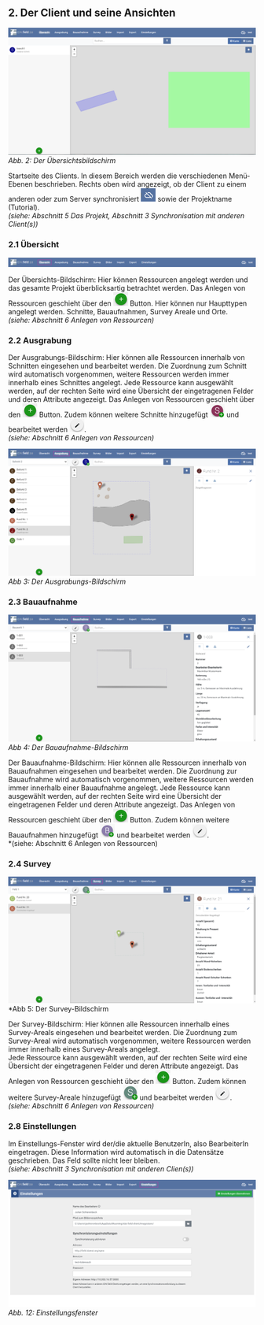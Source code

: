 ﻿## 2. Der Client und seine Ansichten

![handbuch_client_01](images/handbuch_client_01.png)
*Abb. 2: Der Übersichtsbildschirm*

Startseite des Clients. In diesem Bereich werden die verschiedenen Menü-Ebenen beschrieben. Rechts oben wird angezeigt, ob der Client zu einem anderen oder zum Server synchronisiert ![Synchbutton](../buttons/Synchbutton.png)
sowie der Projektname (Tutorial).\
*(siehe: Abschnitt 5 Das Projekt, Abschnitt 3 Synchronisation mit anderen Client(s))*

### 2.1 Übersicht

![handbuch_client_02](images/handbuch_client_02.png)

Der Übersichts-Bildschirm: Hier können Ressourcen
angelegt werden und das gesamte Projekt überblicksartig betrachtet
werden. Das Anlegen von Ressourcen geschieht über den ![Plusbutton](../buttons/Plusbutton.png) Button. Hier
können nur Haupttypen angelegt werden. Schnitte, Bauaufnahmen, Survey
Areale und Orte.\
*(siehe: Abschnitt 6 Anlegen von Ressourcen)*

### 2.2 Ausgrabung

Der Ausgrabungs-Bildschirm: Hier können alle Ressourcen
innerhalb von Schnitten eingesehen und bearbeitet werden. Die Zuordnung
zum Schnitt wird automatisch vorgenommen, weitere Ressourcen werden
immer innerhalb eines Schnittes angelegt.
Jede Ressource kann ausgewählt werden, auf der rechten Seite wird eine
Übersicht der eingetragenen Felder und deren Attribute angezeigt. Das
Anlegen von Ressourcen geschieht über den ![Plusbutton](../buttons/Plusbutton.png) Button. Zudem können
weitere Schnitte hinzugefügt ![Schnittplusbutton](../buttons/Schnittplusbutton.png) und bearbeitet werden ![Berbeitungsbutton](../buttons/Bearbeitungsbutton.png).\
*(siehe: Abschnitt 6 Anlegen von Ressourcen)*

![handbuch_client_03](images/handbuch_client_03.png)
*Abb 3: Der Ausgrabungs-Bildschirm*

### 2.3 Bauaufnahme

![handbuch_client_04](images/handbuch_client_04.png)
*Abb 4: Der Bauaufnahme-Bildschirm*

Der Bauaufnahme-Bildschirm: Hier können alle Ressourcen innerhalb von
Bauaufnahmen eingesehen und bearbeitet werden. Die Zuordnung zur
Bauaufnahme wird automatisch vorgenommen, weitere Ressourcen werden
immer innerhalb einer Bauaufnahme angelegt.
Jede Ressource kann ausgewählt werden, auf der rechten Seite wird eine
Übersicht der eingetragenen Felder und deren Attribute angezeigt. Das
Anlegen von Ressourcen geschieht über den ![Plusbutton](../../images/buttons/Plusbutton.png) Button. Zudem können
weitere Bauaufnahmen hinzugefügt ![Bauaufnahmeplusbutton](../../images/buttons/Bauaufnahmeplusbutton.png) und bearbeitet werden
![Bearbeitungsbutton](../../images/buttons/Bearbeitungsbutton.png).\
*(siehe: Abschnitt 6 Anlegen von Ressourcen)

### 2.4 Survey

![handbuch_client_05](images/handbuch_client_05.png)
*Abb 5: Der Survey-Bildschirm

Der Survey-Bildschirm: Hier können alle Ressourcen innerhalb eines
Survey-Areals eingesehen und bearbeitet werden. Die Zuordnung zum
Survey-Areal wird automatisch vorgenommen, weitere Ressourcen werden
immer innerhalb eines Survey-Areals angelegt.\
Jede Ressource kann ausgewählt werden, auf der rechten Seite wird eine
Übersicht der eingetragenen Felder und deren Attribute angezeigt. Das
Anlegen von Ressourcen geschieht über den ![Plusbutton](../buttons/Plusbutton.png) Button. Zudem können
weitere Survey-Areale hinzugefügt ![Surveyplusbutton](../buttons/Surveyplusbutton.png) und bearbeitet werden
![Bearbeitungsbutton](../buttons/Bearbeitungsbutton.png).\
*(siehe: Abschnitt 6 Anlegen von Ressourcen)*

### 2.8 Einstellungen

Im Einstellungs-Fenster wird der/die aktuelle BenutzerIn, also
BearbeiterIn eingetragen. Diese Information wird automatisch in die
Datensätze geschrieben. Das Feld sollte nicht leer bleiben.\
*(siehe: Abschnitt 3 Synchronisation mit anderen Clien(s))*

![handbuch_client_06](images/handbuch_client_06.png)
*Abb. 12: Einstellungsfenster*
